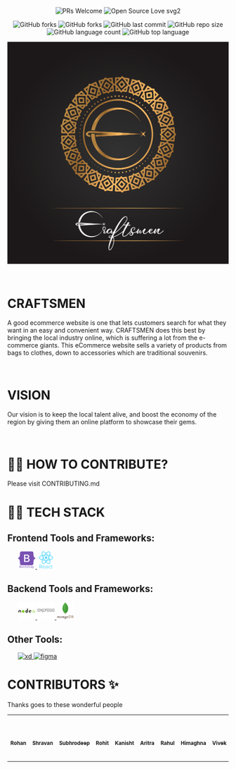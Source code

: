 <div align="center"> 
  
![PRs Welcome](https://img.shields.io/badge/PRs-welcome-brightgreen.svg?style=flat-square)
![Open Source Love svg2](https://badges.frapsoft.com/os/v2/open-source.svg?v=103)

![GitHub forks](https://img.shields.io/github/watchers/Craftsmen-GDSC/craftsmen?label=watch)
![GitHub forks](https://img.shields.io/github/forks/Craftsmen-GDSC/craftsmen?style=social)
![GitHub last commit](https://img.shields.io/github/last-commit/Craftsmen-GDSC/craftsmen?color=red&style=social)
![GitHub repo size](https://img.shields.io/github/repo-size/Craftsmen-GDSC/craftsmen?style=normal)
![GitHub language count](https://img.shields.io/github/languages/count/Craftsmen-GDSC/craftsmen?style=normal)
![GitHub top language](https://img.shields.io/github/languages/top/Craftsmen-GDSC/craftsmen?style=normal)

</div>


<p align = "center">
    <img src="./client/src/assets/Craftsmen.png" />
</p>

<br>

# CRAFTSMEN

A good ecommerce website is one that lets customers search for what they want in an easy and convenient way. CRAFTSMEN does this best by bringing the local industry online, which is suffering a lot from the e-commerce giants.
This eCommerce website sells a variety of products from bags to clothes, down to accessories which are traditional souvenirs. <br />

<br>

# VISION
Our vision is to keep the local talent alive, and boost the economy of the region by giving them an online platform to showcase their gems. 

<br>

# 👨‍💻 HOW TO CONTRIBUTE?

Please visit CONTRIBUTING.md

# 👨‍💻 TECH STACK

## Frontend Tools and Frameworks:  
<ul>
    <a href="https://getbootstrap.com" target="_blank" rel="noreferrer"> <img src="https://raw.githubusercontent.com/devicons/devicon/master/icons/bootstrap/bootstrap-plain-wordmark.svg" alt="bootstrap" width="40" height="40"/> </a> 
    <a href="https://reactjs.org/" target="_blank" rel="noreferrer"> <img src="https://raw.githubusercontent.com/devicons/devicon/master/icons/react/react-original-wordmark.svg" alt="react" width="40" height="40"/> </a>
</ul>

## Backend Tools and Frameworks:
<ul>
    <a href="https://nodejs.org" target="_blank" rel="noreferrer"> <img src="https://raw.githubusercontent.com/devicons/devicon/master/icons/nodejs/nodejs-original-wordmark.svg" alt="nodejs" width="40" height="40"/> </a> 
    <a href="https://expressjs.com" target="_blank" rel="noreferrer"> <img src="https://raw.githubusercontent.com/devicons/devicon/master/icons/express/express-original-wordmark.svg" alt="express" width="40" height="40"/> </a> 
    <a href="https://www.mongodb.com/" target="_blank" rel="noreferrer"> <img src="https://raw.githubusercontent.com/devicons/devicon/master/icons/mongodb/mongodb-original-wordmark.svg" alt="mongodb" width="40" height="40"/> </a> 
</ul>

## Other Tools:
<ul>
    <a href="https://www.adobe.com/products/xd.html" target="_blank" rel="noreferrer"> <img src="https://cdn.worldvectorlogo.com/logos/adobe-xd.svg" alt="xd" width="40" height="40"/> </a>
    <a href="https://www.figma.com/" target="_blank" rel="noreferrer"> <img src="https://www.vectorlogo.zone/logos/figma/figma-icon.svg" alt="figma" width="40" height="40"/> </a>
</ul>

# CONTRIBUTORS ✨

Thanks goes to these wonderful people

<table>
  <tr>
    <td align="center"><a href="https://github.com/rohan26062001"><img src="https://avatars.githubusercontent.com/u/74822378?v=4" width="100px;" alt=""/><br /><sub><b>Rohan</b></sub></a><br /></td>
    <td align="center"><a href="https://github.com/ShravanSeth"><img src="https://avatars.githubusercontent.com/u/64133116?v=4" width="100px;" alt=""/><br /><sub><b>Shravan</b></sub></a><br /></td>
    <td align="center"><a href="https://github.com/SBasu-7870"><img src="https://avatars.githubusercontent.com/u/51238137?v=4" width="100px;" alt=""/><br /><sub><b>Subhrodeep</b></sub></a><br /></td>
    <td align="center"><a href="https://github.com/iamroHit12"><img src="https://avatars.githubusercontent.com/u/72003474?v=4" width="100px;" alt=""/><br /><sub><b>Rohit</b></sub></a><br /></td>
    <td align="center"><a href="https://github.com/kanisht09"><img src="https://avatars.githubusercontent.com/u/55939035?v=4" width="100px;" alt=""/><br /><sub><b>Kanisht</b></sub></a><br /></td>
    <td align="center"><a href="https://github.com/aritrasen2121"><img src="https://avatars.githubusercontent.com/u/78583922?v=4" width="100px;" alt=""/><br /><sub><b>Aritra</b></sub></a><br /></td>
    <td align="center"><a href="https://github.com/Rahul-Roy-21"><img src="https://avatars.githubusercontent.com/u/86934009?v=4" width="100px;" alt=""/><br /><sub><b>Rahul</b></sub></a><br /></td>
    <td align="center"><a href="https://github.com/HimaghnaDas"><img src="https://avatars.githubusercontent.com/u/92687480?v=4" width="100px;" alt=""/><br /><sub><b>Himaghna</b></sub></a><br /></td>
    <td align="center"><a href="https://github.com/Vivek-kumar21"><img src="https://avatars.githubusercontent.com/u/92684075?v=4" width="100px;" alt=""/><br /><sub><b>Vivek</b></sub></a><br /></td>
    <td align="center"><img src="https://avatars.githubusercontent.com/u/92684075?v=4" width="100px;" alt=""/><br /><sub><b>This Can be You</b></sub></a><br /></td>
  </tr>
</table>
